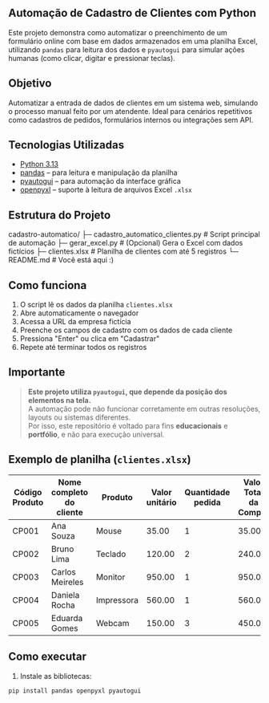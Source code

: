 ## Automação de Cadastro de Clientes com Python

Este projeto demonstra como automatizar o preenchimento de um formulário online com base em dados armazenados em uma planilha Excel, utilizando `pandas` para leitura dos dados e `pyautogui` para simular ações humanas (como clicar, digitar e pressionar teclas).

## Objetivo

Automatizar a entrada de dados de clientes em um sistema web, simulando o processo manual feito por um atendente. Ideal para cenários repetitivos como cadastros de pedidos, formulários internos ou integrações sem API.

## Tecnologias Utilizadas

- [Python 3.13](https://www.python.org/)
- [pandas](https://pandas.pydata.org/) – para leitura e manipulação da planilha
- [pyautogui](https://pyautogui.readthedocs.io/) – para automação da interface gráfica
- [openpyxl](https://openpyxl.readthedocs.io/) – suporte à leitura de arquivos Excel `.xlsx`

## Estrutura do Projeto

cadastro-automatico/
├─ cadastro_automatico_clientes.py # Script principal de automação
├─ gerar_excel.py # (Opcional) Gera o Excel com dados fictícios
├─ clientes.xlsx # Planilha de clientes com até 5 registros
└─ README.md # Você está aqui :)

## Como funciona

1. O script lê os dados da planilha `clientes.xlsx`
2. Abre automaticamente o navegador
3. Acessa a URL da empresa fictícia
4. Preenche os campos de cadastro com os dados de cada cliente
5. Pressiona "Enter" ou clica em "Cadastrar"
6. Repete até terminar todos os registros


## Importante

> **Este projeto utiliza `pyautogui`, que depende da posição dos elementos na tela.**  
> A automação pode não funcionar corretamente em outras resoluções, layouts ou sistemas diferentes.  
> Por isso, este repositório é voltado para fins **educacionais** e **portfólio**, e não para execução universal.


## Exemplo de planilha (`clientes.xlsx`)

| Código Produto | Nome completo do cliente | Produto    | Valor unitário | Quantidade pedida | Valor Total da Compra |
|----------------|---------------------------|------------|----------------|--------------------|------------------------|
| CP001          | Ana Souza                 | Mouse      | 35.00          | 1                  | 35.00                  |
| CP002          | Bruno Lima                | Teclado    | 120.00         | 2                  | 240.00                 |
| CP003          | Carlos Meireles           | Monitor    | 950.00         | 1                  | 950.00                 |
| CP004          | Daniela Rocha             | Impressora | 560.00         | 1                  | 560.00                 |
| CP005          | Eduarda Gomes             | Webcam     | 150.00         | 3                  | 450.00                 |


## Como executar

1. Instale as bibliotecas:
```bash
pip install pandas openpyxl pyautogui
